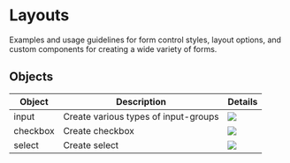 # Layouts
Examples and usage guidelines for form control styles, layout options, and custom components for creating a wide variety of forms.

## Objects

| Object | Description | Details |
| ------ | ----------- | ------- |
| input | Create various types of input-groups | [![](https://img.shields.io/badge/-Details-blue?style=for-the-badge)](input.md) |
| checkbox | Create checkbox | [![](https://img.shields.io/badge/-Details-blue?style=for-the-badge)](checkbox.md) |
| select | Create select | [![](https://img.shields.io/badge/-Details-blue?style=for-the-badge)](select.md) |
